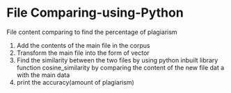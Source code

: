 # File Comparing-using-Python
File content comparing to find the percentage of plagiarism 
1) Add the contents of the main file in the corpus
2) Transform the main file into the form of vector
3) Find the similarity between the two files by using python inbuilt library function cosine_similarity by comparing the content of the new file dat a with the main data
4) print the accuracy(amount of plagiarism)
